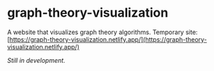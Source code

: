 # graph-theory-visualization
A website that visualizes graph theory algorithms.
Temporary site: [https://graph-theory-visualization.netlify.app/](https://graph-theory-visualization.netlify.app/)

*Still in development.*